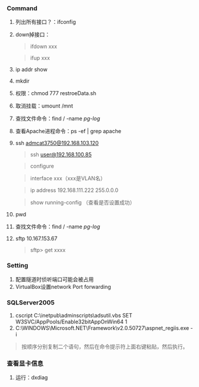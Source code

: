 ### Command

1. 列出所有接口？：ifconfig

2. down掉接口：

    > ifdown xxx

    > ifup xxx

3. ip addr show


4. mkdir

5. 权限：chmod 777 restroeData.sh

6. 取消挂载：umount /mnt

7. 查找文件命令：find / -name *pg-log*

8. 查看Apache进程命令：ps -ef | grep apache

9. ssh admcat3750@192.168.103.120

    > ssh user@192.168.100.85

    > configure

    > interface xxx（xxx是VLAN名）

    > ip address 192.168.111.222 255.0.0.0

    > show running-config （查看是否设置成功）

10. pwd

11. 查找文件命令：find / -name *pg-log*

12. sftp 10.167.153.67

    > sftp> get xxxx


### Setting
1. 配置隧道时侦听端口可能会被占用
2. VirtualBox设置network Port forwarding

### SQLServer2005
1. cscript C:\inetpub\adminscripts\adsutil.vbs SET W3SVC/AppPools/Enable32bitAppOnWin64 1
2. C:\WINDOWS\Microsoft.NET\Framework\v2.0.50727\aspnet_regiis.exe -i
> 按顺序分别复制二个语句，然后在命令提示符上面右键粘贴，然后执行。

### 查看显卡信息
1. 运行：dxdiag

